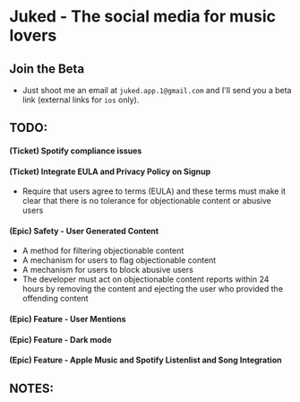 # Juked - The social media for music lovers

## Join the Beta
- Just shoot me an email at `juked.app.1@gmail.com` and I'll send you a beta link (external links for `ios` only).

## TODO:
#### (Ticket) Spotify compliance issues
#### (Ticket) Integrate EULA and Privacy Policy on Signup
- Require that users agree to terms (EULA) and these terms must make it clear that there is no tolerance for objectionable content or abusive users
#### (Epic) Safety - User Generated Content
- A method for filtering objectionable content
- A mechanism for users to flag objectionable content
- A mechanism for users to block abusive users
- The developer must act on objectionable content reports within 24 hours by removing the content and ejecting the user who provided the offending content
#### (Epic) Feature - User Mentions
#### (Epic) Feature - Dark mode
#### (Epic) Feature - Apple Music and Spotify Listenlist and Song Integration 
## NOTES:


